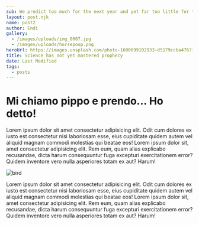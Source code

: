 ```yaml
---
sub: We predict too much for the next year and yet far too little for the next ten.
layout: post.njk
name: post2
author: Endi
gallery:
  - /images/uploads/img_0007.jpg
  - /images/uploads/horsepoop.png
heroUrl: https://images.unsplash.com/photo-1600699102933-d5179ccba476?ixlib=rb-1.2.1&auto=format&fit=crop&w=1350&q=80
title: Science has not yet mastered prophecy
date: Last Modified
tags:
  - posts
---
```


# Mi chiamo pippo e prendo... Ho detto!

Lorem ipsum dolor sit amet consectetur adipisicing elit. Odit cum
dolores ex iusto est consectetur nisi laboriosam esse, eius cupiditate
quidem autem vel aliquid magnam commodi molestias qui beatae eos!
Lorem ipsum dolor sit, amet consectetur adipisicing elit. Rem eum,
quam alias explicabo recusandae, dicta harum consequuntur fuga
excepturi exercitationem error? Quidem inventore vero nulla asperiores
totam ex aut? Harum!

![bird](https://images.unsplash.com/photo-1601915780592-e672d48d881a?ixlib=rb-1.2.1&ixid=eyJhcHBfaWQiOjEyMDd9&auto=format&fit=crop&w=500&q=60)

Lorem ipsum dolor sit amet consectetur adipisicing elit. Odit cum
dolores ex iusto est consectetur nisi laboriosam esse, eius cupiditate
quidem autem vel aliquid magnam commodi molestias qui beatae eos!
Lorem ipsum dolor sit, amet consectetur adipisicing elit. Rem eum,
quam alias explicabo recusandae, dicta harum consequuntur fuga
excepturi exercitationem error? Quidem inventore vero nulla asperiores
totam ex aut? Harum!
